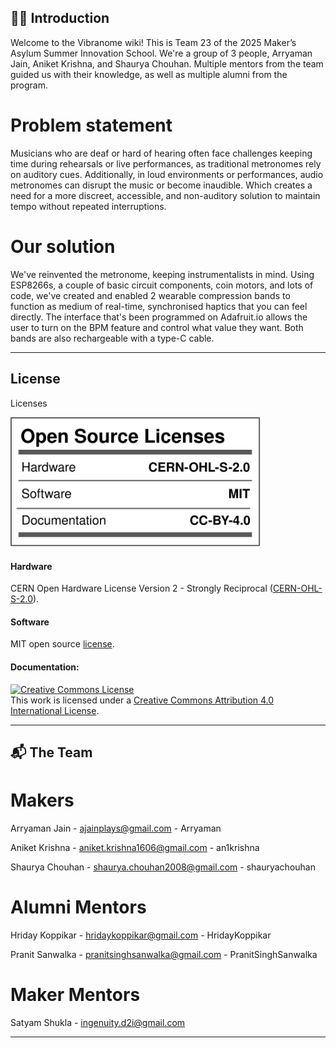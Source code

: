 ## 🙋‍♂️ Introduction

Welcome to the Vibranome wiki! This is Team 23 of the 2025 Maker’s Asylum Summer Innovation School. We're a group of 3 people, Arryaman Jain, Aniket Krishna, and Shaurya Chouhan. Multiple mentors from the team guided us with their knowledge, as well as multiple alumni from the program.

# Problem statement

Musicians who are deaf or hard of hearing often face challenges keeping time during rehearsals or live performances, as traditional metronomes rely on auditory cues. Additionally, in loud environments or performances, audio metronomes can disrupt the music or become inaudible. Which creates a need for a more discreet, accessible, and non-auditory solution to maintain tempo without repeated interruptions.

# Our solution

We've reinvented the metronome, keeping instrumentalists in mind. Using ESP8266s, a couple of basic circuit components, coin motors, and lots of code, we've created and enabled 2 wearable compression bands to function as medium of real-time, synchronised haptics that you can feel directly. The interface that's been programmed on Adafruit.io allows the user to turn on the BPM feature and control what value they want. Both bands are also rechargeable with a type-C cable.

---

## License

Licenses

<a href="LICENSE.md"><img src="Media\Images\Licenses_facts.svg" width="400" alt="Open Source Licenses Facts"/></a>

#### Hardware
CERN Open Hardware License Version 2 - Strongly Reciprocal ([CERN-OHL-S-2.0](https://spdx.org/licenses/CERN-OHL-S-2.0.html)).

#### Software
MIT open source [license](http://opensource.org/licenses/MIT).

#### Documentation:
<a rel="license" href="http://creativecommons.org/licenses/by/4.0/"><img alt="Creative Commons License" style="border-width:0" src="https://i.creativecommons.org/l/by/4.0/88x31.png" /></a><br />This work is licensed under a <a rel="license" href="http://creativecommons.org/licenses/by/4.0/">Creative Commons Attribution 4.0 International License</a>.

---

## 📬 The Team

# Makers

   Arryaman Jain - ajainplays@gmail.com - Arryaman
   
   Aniket Krishna - aniket.krishna1606@gmail.com - an1krishna
   
   Shaurya Chouhan - shaurya.chouhan2008@gmail.com - shauryachouhan

# Alumni Mentors

   Hriday Koppikar - hridaykoppikar@gmail.com - HridayKoppikar
   
   Pranit Sanwalka - pranitsinghsanwalka@gmail.com - PranitSinghSanwalka

# Maker Mentors

   Satyam Shukla - ingenuity.d2i@gmail.com
  
---

